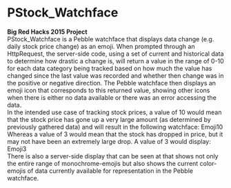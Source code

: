 <h1>PStock_Watchface</h1>
<strong>Big Red Hacks 2015 Project</strong>
<br/>
PStock_Watchface is a Pebble watchface that displays data change (e.g. daily stock price change) as an emoji. When prompted through an HttpRequest, the server-side code, using a set of current and historical data to determine how drastic a change is, will return a value in the range of 0-10 for each data category being tracked based on how much the value has changed since the last value was recorded and whether then change was in the positive or negative direction. The Pebble watchface then displays an emoji icon that corresponds to this returned value, showing other icons when there is either no data available or there was an error accessing the data.
<br/>
In the intended use case of tracking stock prices, a value of 10 would mean that the stock price has gone up a very large amount (as determined by previously gathered data) and will result in the following watchface:
<aref="https://raw.githubusercontent.com/bpolinsky/PStock_Watchface/master/screenshots/10_value.jpg">Emoji10</aref>
Whereas a value of 3 would mean that the stock has dropped in price, but it may not have been an extremely large drop. A value of 3 would display:
<aref="https://raw.githubusercontent.com/bpolinsky/PStock_Watchface/master/stockemoji/3.png">Emoji3</aref>
<br/>
There is also a server-side display that can be seen at <http://spring.rutgers.edu:8080/pstockwatchface/> that shows not only the entire range of monochrome-emojis but also shows the current color-emojis of data currently available for representation in the Pebble watchface.